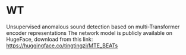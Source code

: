 # WT
Unsupervised anomalous sound detection based on multi-Transformer encoder representations
The network model is publicly available on HugeFace, download from this link: https://huggingface.co/tingtingzi/MTE_BEATs
